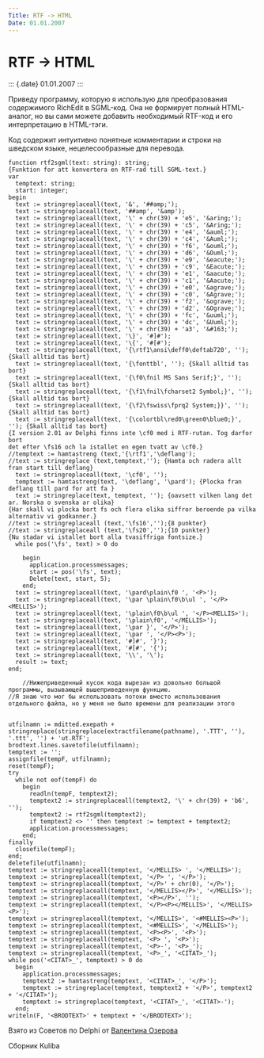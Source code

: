 ```yaml
---
Title: RTF -> HTML
Date: 01.01.2007
---
```



RTF -> HTML
===========

::: {.date}
01.01.2007
:::

Приведу программу, которую я использую для преобразования содержимого
RichEdit в SGML-код. Она не формирует полный HTML-аналог, но вы сами
можете добавить необходимый RTF-код и его интерпретацию в HTML-тэги.

Код содержит интуитивно понятные комментарии и строки на шведском языке,
нецелесообразные для перевода.

    function rtf2sgml(text: string): string;
    {Funktion for att konvertera en RTF-rad till SGML-text.}
    var
      temptext: string;
      start: integer;
    begin
      text := stringreplaceall(text, '&', '##amp;');
      text := stringreplaceall(text, '##amp', '&amp');
      text := stringreplaceall(text, '\' + chr(39) + 'e5', '&aring;');
      text := stringreplaceall(text, '\' + chr(39) + 'c5', '&Aring;');
      text := stringreplaceall(text, '\' + chr(39) + 'e4', '&auml;');
      text := stringreplaceall(text, '\' + chr(39) + 'c4', '&Auml;');
      text := stringreplaceall(text, '\' + chr(39) + 'f6', '&ouml;');
      text := stringreplaceall(text, '\' + chr(39) + 'd6', '&Ouml;');
      text := stringreplaceall(text, '\' + chr(39) + 'e9', '&eacute;');
      text := stringreplaceall(text, '\' + chr(39) + 'c9', '&Eacute;');
      text := stringreplaceall(text, '\' + chr(39) + 'e1', '&aacute;');
      text := stringreplaceall(text, '\' + chr(39) + 'c1', '&Aacute;');
      text := stringreplaceall(text, '\' + chr(39) + 'e0', '&agrave;');
      text := stringreplaceall(text, '\' + chr(39) + 'c0', '&Agrave;');
      text := stringreplaceall(text, '\' + chr(39) + 'f2', '&ograve;');
      text := stringreplaceall(text, '\' + chr(39) + 'd2', '&Ograve;');
      text := stringreplaceall(text, '\' + chr(39) + 'fc', '&uuml;');
      text := stringreplaceall(text, '\' + chr(39) + 'dc', '&Uuml;');
      text := stringreplaceall(text, '\' + chr(39) + 'a3', '&#163;');
      text := stringreplaceall(text, '\}', '#]#');
      text := stringreplaceall(text, '\{', '#[#');
      text := stringreplaceall(text, '{\rtf1\ansi\deff0\deftab720', ''); {Skall alltid tas bort}
      text := stringreplaceall(text, '{\fonttbl', ''); {Skall alltid tas bort}
      text := stringreplaceall(text, '{\f0\fnil MS Sans Serif;}', ''); {Skall alltid tas bort}
      text := stringreplaceall(text, '{\f1\fnil\fcharset2 Symbol;}', ''); {Skall alltid tas bort}
      text := stringreplaceall(text, '{\f2\fswiss\fprq2 System;}}', ''); {Skall alltid tas bort}
      text := stringreplaceall(text, '{\colortbl\red0\green0\blue0;}', ''); {Skall alltid tas bort}
    {I version 2.01 av Delphi finns inte \cf0 med i RTF-rutan. Tog darfor bort
    det efter \fs16 och la istallet en egen tvatt av \cf0.}
    //temptext := hamtastreng (text,'{\rtf1','\deflang');
    //text := stringreplace (text,temptext,''); {Hamta och radera allt fran start till deflang}
      text := stringreplaceall(text, '\cf0', '');
      temptext := hamtastreng(text, '\deflang', '\pard'); {Plocka fran deflang till pard for att fa }
      text := stringreplace(text, temptext, ''); {oavsett vilken lang det ar. Norska o svenska ar olika}
    {Har skall vi plocka bort fs och flera olika siffror beroende pa vilka alternativ vi godkanner.}
    //text := stringreplaceall (text,'\fs16','');{8 punkter}
    //text := stringreplaceall (text,'\fs20','');{10 punkter}
    {Nu stadar vi istallet bort alla tvasiffriga fontsize.}
      while pos('\fs', text) > 0 do
     
        begin
          application.processmessages;
          start := pos('\fs', text);
          Delete(text, start, 5);
        end;
      text := stringreplaceall(text, '\pard\plain\f0 ', '<P>');
      text := stringreplaceall(text, '\par \plain\f0\b\ul ', '</P><MELLIS>');
      text := stringreplaceall(text, '\plain\f0\b\ul ', '</P><MELLIS>');
      text := stringreplaceall(text, '\plain\f0', '</MELLIS>');
      text := stringreplaceall(text, '\par }', '</P>');
      text := stringreplaceall(text, '\par ', '</P><P>');
      text := stringreplaceall(text, '#]#', '}');
      text := stringreplaceall(text, '#[#', '{');
      text := stringreplaceall(text, '\\', '\');
      result := text;
    end;
     
        //Нижеприведенный кусок кода вырезан из довольно большой программы, вызывающей вышеприведенную функцию.
    //Я знаю что мог бы использовать потоки вместо использования отдельного файла, но у меня не было времени для реализации этого
     
     
    utfilnamn := mditted.exepath + stringreplace(stringreplace(extractfilename(pathname), '.TTT', ''), '.ttt', '') + 'ut.RTF';
    brodtext.lines.savetofile(utfilnamn);
    temptext := '';
    assignfile(tempF, utfilnamn);
    reset(tempF);
    try
      while not eof(tempF) do
        begin
          readln(tempF, temptext2);
          temptext2 := stringreplaceall(temptext2, '\' + chr(39) + 'b6', '');
          temptext2 := rtf2sgml(temptext2);
          if temptext2 <> '' then temptext := temptext + temptext2;
          application.processmessages;
        end;
    finally
      closefile(tempF);
    end;
    deletefile(utfilnamn);
    temptext := stringreplaceall(temptext, '</MELLIS> ', '</MELLIS>');
    temptext := stringreplaceall(temptext, '</P> ', '</P>');
    temptext := stringreplaceall(temptext, '</P>' + chr(0), '</P>');
    temptext := stringreplaceall(temptext, '</MELLIS></P>', '</MELLIS>');
    temptext := stringreplaceall(temptext, '<P></P>', '');
    temptext := stringreplaceall(temptext, '</P><P></MELLIS>', '</MELLIS><P>');
    temptext := stringreplaceall(temptext, '</MELLIS>', '<#MELLIS><P>');
    temptext := stringreplaceall(temptext, '<#MELLIS>', '</MELLIS>');
    temptext := stringreplaceall(temptext, '<P><P>', '<P>');
    temptext := stringreplaceall(temptext, '<P> ', '<P>');
    temptext := stringreplaceall(temptext, '<P>-', '<P>_');
    temptext := stringreplaceall(temptext, '<P>_', '<CITAT>_');
    while pos('<CITAT>_', temptext) > 0 do
      begin
        application.processmessages;
        temptext2 := hamtastreng(temptext, '<CITAT>_', '</P>');
        temptext := stringreplace(temptext, temptext2 + '</P>', temptext2 + '</CITAT>');
        temptext := stringreplace(temptext, '<CITAT>_', '<CITAT>-');
      end;
    writeln(F, '<BRODTEXT>' + temptext + '</BRODTEXT>');

Взято из Советов по Delphi от [Валентина Озерова](mailto:webmaster@webinspector.com)

Сборник Kuliba
